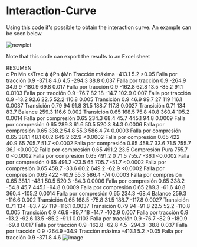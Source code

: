 # Interaction-Curve

Using this code it's possible to obtain the interaction curve. An example can be seen below.

![newplot](https://user-images.githubusercontent.com/111939223/188205922-ccd8437f-c622-4cdc-9802-7b7beb1288f1.png)

Note that this code can export the results to an Excel sheet

RESUMEN							
c	Pn	Mn	ɛsTrac	 	ɸ	ɸPn	ɸMn
Tracción máxima	-413.1	5.2	>0.05	Falla por tracción	0.9	-371.8	4.6
4.5	-294.3	38.8	0.037	Falla por tracción	0.9	-264.9	34.9
9	-180.9	69.8	0.017	Falla por tracción	0.9	-162.8	62.8
13.5	-85.2	91.1	0.0103	Falla por tracción	0.9	-76.7	82
18	-14.7	102.9	0.007	Falla por tracción	0.9	-13.2	92.6
22.5	52.2	110.8	0.005	Transición	0.9	46.9	99.7
27	119	116.1	0.0037	Transición	0.79	94	91.8
31.5	188.7	117.8	0.0027	Transición	0.71	134	83.7
Balance	259.3	116.6	0.002	Transición	0.65	168.5	75.8
40.8	360.4	105.2	0.0014	Falla por compresión	0.65	234.3	68.4
45.7	445.1	94.8	0.0009	Falla por compresión	0.65	289.3	61.6
50.5	520.3	84.3	0.0006	Falla por compresión	0.65	338.2	54.8
55.3	586.4	74	0.0003	Falla por compresión	0.65	381.1	48.1
60.2	649.2	62.9	<0.0002	Falla por compresión	0.65	422	40.9
65	705.7	51.7	<0.0002	Falla por compresión	0.65	458.7	33.6
71.5	755.7	36.1	<0.0002	Falla por compresión	0.65	491.2	23.5
Compresión Pura	755.7	0	<0.0002	Falla por compresión	0.65	491.2	0
71.5	755.7	-36.1	<0.0002	Falla por compresión	0.65	491.2	-23.5
65	705.7	-51.7	<0.0002	Falla por compresión	0.65	458.7	-33.6
60.2	649.2	-62.9	<0.0002	Falla por compresión	0.65	422	-40.9
55.3	586.4	-74	0.0003	Falla por compresión	0.65	381.1	-48.1
50.5	520.3	-84.3	0.0006	Falla por compresión	0.65	338.2	-54.8
45.7	445.1	-94.8	0.0009	Falla por compresión	0.65	289.3	-61.6
40.8	360.4	-105.2	0.0014	Falla por compresión	0.65	234.3	-68.4
Balance	259.3	-116.6	0.002	Transición	0.65	168.5	-75.8
31.5	188.7	-117.8	0.0027	Transición	0.71	134	-83.7
27	119	-116.1	0.0037	Transición	0.79	94	-91.8
22.5	52.2	-110.8	0.005	Transición	0.9	46.9	-99.7
18	-14.7	-102.9	0.007	Falla por tracción	0.9	-13.2	-92.6
13.5	-85.2	-91.1	0.0103	Falla por tracción	0.9	-76.7	-82
9	-180.9	-69.8	0.017	Falla por tracción	0.9	-162.8	-62.8
4.5	-294.3	-38.8	0.037	Falla por tracción	0.9	-264.9	-34.9
Tracción máxima	-413.1	5.2	>0.05	Falla por tracción	0.9	-371.8	4.6
![image](https://user-images.githubusercontent.com/111939223/188206110-94848d8e-7240-4aab-9f75-0294ddc89e4a.png)
